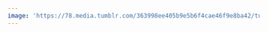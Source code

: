 ```yaml
---
image: 'https://78.media.tumblr.com/363998ee405b9e5b6f4cae46f9e8ba42/tumblr_oxts42FyD81tbdx3so1_1280.jpg'
---
```

